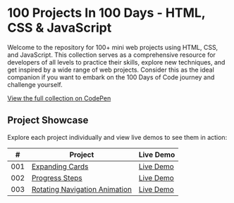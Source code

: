 # 100 Projects In 100 Days - HTML, CSS & JavaScript

Welcome to the repository for 100+ mini web projects using HTML, CSS, and JavaScript. This collection serves as a comprehensive resource for developers of all levels to practice their skills, explore new techniques, and get inspired by a wide range of web projects. Consider this as the ideal companion if you want to embark on the 100 Days of Code journey and challenge yourself.

[View the full collection on CodePen](https://codepen.io/collection/RzmBjb)

## Project Showcase

Explore each project individually and view live demos to see them in action:

|  #  | Project                                                                | Live Demo                                                |
| :-: | ---------------------------------------------------------------------- | -------------------------------------------------------- |
| 001 | [Expanding Cards](001-expanding%20cards)                               | [Live Demo](https://codepen.io/Udaicoders/pen/JjqQxvb)  |
| 002 | [Progress Steps](002-progress%20steps)                                 | [Live Demo](https://codepen.io/Udaicoders/pen/MWdMLMw)  |
| 003 | [Rotating Navigation Animation](003-rotating%20navigation)             | [Live Demo](https://codepen.io/Udaicoders/pen/BaegMgM)  |